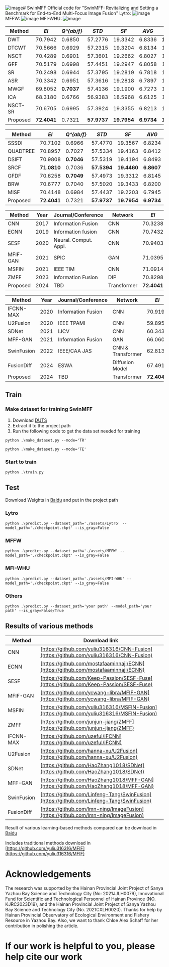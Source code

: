 ![image](https://github.com/user-attachments/assets/a219c253-7c14-4e35-a261-858b7c1bbcf2)# SwinMFF
Official code for "SwinMFF: Revitalizing and Setting a Benchmark for End-to-End Multi-Focus Image Fusion"
Lytro:
![image](https://github.com/Xinzhe99/SwinMFF/assets/113503163/b9948ba1-6021-44f3-b004-5972331b7439)
MFFW:
![image](https://github.com/Xinzhe99/SwinMFF/assets/113503163/4c14f8e9-7639-4ac5-8551-270bdd74c427)
MFI-WHU:
![image](https://github.com/Xinzhe99/SwinMFF/assets/113503163/fc924cee-a98f-4c59-a559-630a03327a87)


| Method      | *EI*     | *Q^{ab/f}* | *STD*    | *SF*     | *AVG*    | *MI*     | *EN*     | *VIF*    |
|-------------|----------|------------|----------|----------|----------|----------|----------|----------|
| DWT         | 70.7942  | 0.6850     | 57.2776  | 19.3342  | 6.8336   | **15.0872** | 7.5436   | 1.1114   |
| DTCWT       | 70.5666  | 0.6929     | 57.2315  | 19.3204  | 6.8134   | 15.0791  | 7.5396   | 1.1079   |
| NSCT        | 70.4289  | 0.6901     | 57.3601  | 19.2662  | 6.8027   | 15.0816  | **7.5408** | 1.1249   |
| GFF         | 70.5179  | 0.6998     | 57.4451  | 19.2947  | 6.8058   | 15.0716  | 7.5358   | 1.1277   |
| SR          | 70.2498  | 0.6944     | 57.3795  | 19.2819  | 6.7818   | 15.0650  | 7.5325   | 1.1208   |
| ASR         | 70.3342  | 0.6951     | 57.3616  | 19.2818  | 6.7897   | 15.0654  | 7.5327   | 1.1201   |
| MWGF        | 69.8052  | **0.7037** | 57.4136  | 19.1900  | 6.7273   | 15.0669  | 7.5334   | 1.1343   |
| ICA         | 68.3180  | 0.6766     | 56.9383  | 18.5968  | 6.6125   | 15.0655  | 7.5327   | 1.0708   |
| NSCT-SR     | 70.6705  | 0.6995     | 57.3924  | 19.3355  | 6.8213   | 15.0676  | 7.5338   | 1.1251   |
| Proposed    | **72.4041** | 0.7321 | **57.9737** | **19.7954** | **6.9734** | **15.0826** | **7.5413** | **1.1810** |



| Method      | *EI*     | *Q^{ab/f}* | *STD*    | *SF*     | *AVG*    | *MI*     | *EN*     | *VIF*    |
|-------------|----------|--------------|----------|----------|----------|----------|----------|----------|
| SSSDI       | 70.7102  | 0.6966       | 57.4770  | 19.3567  | 6.8234   | 15.0668  | 7.5334   | 1.1309   |
| QUADTREE    | 70.8957  | 0.7027       | 57.5334  | 19.4163  | 6.8412   | 15.0684  | 7.5342   | 1.1368   |
| DSIFT       | 70.9808  | **0.7046**   | 57.5319  | 19.4194  | 6.8493   | 15.0688  | 7.5344   | 1.1381   |
| SRCF        | **71.0810** | 0.7036   | **57.5394** | **19.4460** | **6.8607** | **15.0690** | **7.5345** | **1.1374** |
| GFDF        | 70.6258  | **0.7049**   | 57.4973  | 19.3312  | 6.8145   | 15.0674  | 7.5337   | 1.1336   |
| BRW         | 70.6777  | 0.7040       | 57.5020  | 19.3433  | 6.8200   | 15.0675  | 7.5337   | 1.1336   |
| MISF        | 70.4148  | 0.6984       | 57.4437  | 19.2203  | 6.7945   | 15.0671  | 7.5335   | 1.1222   |
| Proposed    | **72.4041** | 0.7321 | **57.9737** | **19.7954** | **6.9734** | **15.0826** | **7.5413** | **1.1810** |



| Method       | Year | Journal/Conference | Network           | *EI*    | *Q^{ab/f}* | *STD*   | *SF*    | *AVG*   | *MI*    | *EN*    | *VIF*   |
|--------------|------|--------------------|-------------------|---------|------------|---------|---------|---------|---------|---------|---------|
| CNN          | 2017 | Information Fusion | CNN               | 70.3238 | 0.7019     | 57.4354 | 19.2295 | 6.7860  | 15.0663 | 7.5331  | 1.1255  |
| ECNN         | 2019 | Information fusion | CNN               | 70.7432 | 0.7030     | 57.5089 | 19.3837 | 6.8261  | 15.0675 | 7.5338  | 1.1337  |
| SESF         | 2020 | Neural. Comput. Appl. | CNN            | 70.9403 | 0.7031     | 57.5495 | 19.4158 | 6.8448  | 15.0696 | 7.5348  | 1.1395  |
| MFIF-GAN     | 2021 | SPIC               | GAN               | 71.0395 | 0.7029     | 57.5430 | 19.4370 | 6.8560  | 15.0690 | 7.5345  | 1.1393  |
| MSFIN        | 2021 | IEEE TIM           | CNN               | 71.0914 | 0.7045     | 57.5642 | 19.4438 | 6.8602  | 15.0695 | 7.5348  | 1.1420  |
| ZMFF         | 2023 | Information Fusion | DIP               | 70.8298 | 0.6635     | 57.0347 | 18.9707 | 6.8045  | 15.0735 | 7.5368  | 1.1331  |
| Proposed     | 2024 | TBD | Transformer       | **72.4041** | 0.7321 | **57.9737** | **19.7954** | **6.9734** | **15.0826** | **7.5413** | **1.1810** |


| Method       | Year | Journal/Conference | Network           | *EI*    | *Q^{ab/f}* | *STD*   | *SF*    | *AVG*   | *MI*    | *EN*    | *VIF*   |
|--------------|------|--------------------|-------------------|---------|------------|---------|---------|---------|---------|---------|---------|
| IFCNN-MAX    | 2020 | Information Fusion | CNN               | 70.9193 | 0.6784     | 57.4896 | 19.3793 | 6.8463  | 15.0722 | 7.5361  | 1.1322  |
| U2Fusion     | 2020 | IEEE TPAMI         | CNN               | 59.8957 | 0.6190     | 51.9356 | 14.9334 | 5.6515  | 14.6153 | 7.3077  | 0.9882  |
| SDNet        | 2021 | IJCV               | CNN               | 60.3437 | 0.6441     | 55.2655 | 16.9252 | 5.8725  | 14.9332 | 7.4666  | 0.9281  |
| MFF-GAN      | 2021 | Information Fusion | GAN               | 66.0601 | 0.6222     | 55.1920 | 18.4022 | 6.4089  | 14.8153 | 7.4076  | 1.0084  |
| SwinFusion   | 2022 | IEEE/CAA JAS       | CNN & Transformer | 62.8130 | 0.6597     | 56.8142 | 16.6430 | 5.9862  | 15.0476 | 7.5238  | 1.0685  |
| FusionDiff   | 2024 | ESWA               | Diffusion Model   | 67.4911 | 0.6744     | 56.1372 | 18.8483 | 6.5325  | 14.9817 | 7.4909  | 1.0448  |
| Proposed     | 2024 | TBD | Transformer      | **72.4041** | 0.7321 | **57.9737** | **19.7954** | **6.9734** | **15.0826** | **7.5413** | **1.1810** |


## Train
### Make dataset for training SwinMFF
1. Download [DUTS](https://pan.baidu.com/s/1XCCbFi-uNNXWlig0CNBoIA?pwd=cite)
2. Extract it to the project path
3. Run the following code to get the data set needed for training

`python .\make_dataset.py --mode='TR'`

`python .\make_dataset.py --mode='TE'`

### Start to train
`python .\train.py`
## Test
Download Weights in [Baidu](https://pan.baidu.com/s/15-5_TzVa-ZypyceiMSyMkg?pwd=cite) and put in the project path
### Lytro
`python .\predict.py --dataset_path='./assets/Lytro' --model_path='./checkpoint.ckpt' --is_gray=False`
### MFFW
`python .\predict.py --dataset_path='./assets/MFFW' --model_path='./checkpoint.ckpt' --is_gray=False`
### MFI-WHU
`python .\predict.py --dataset_path='./assets/MFI-WHU' --model_path='./checkpoint.ckpt' --is_gray=False`
### Others
`python .\predict.py --dataset_path='your path' --model_path='your path' --is_gray=False/True`
## Results of various methods
| Method     | Download link                                          |
|------------|--------------------------------------------------------|
| CNN        | [https://github.com/yuliu316316/CNN-Fusion](https://github.com/yuliu316316/CNN-Fusion) |
| ECNN       | [https://github.com/mostafaaminnaji/ECNN](https://github.com/mostafaaminnaji/ECNN) |
| SESF       | [https://github.com/Keep-Passion/SESF-Fuse](https://github.com/Keep-Passion/SESF-Fuse) |
| MFIF-GAN   | [https://github.com/ycwang-libra/MFIF-GAN](https://github.com/ycwang-libra/MFIF-GAN) |
| MSFIN      | [https://github.com/yuliu316316/MSFIN-Fusion](https://github.com/yuliu316316/MSFIN-Fusion) |
| ZMFF       | [https://github.com/junjun-jiang/ZMFF](https://github.com/junjun-jiang/ZMFF) |
| IFCNN-MAX  | [https://github.com/uzeful/IFCNN](https://github.com/uzeful/IFCNN) |
| U2Fusion   | [https://github.com/hanna-xu/U2Fusion](https://github.com/hanna-xu/U2Fusion) |
| SDNet      | [https://github.com/HaoZhang1018/SDNet](https://github.com/HaoZhang1018/SDNet) |
| MFF-GAN    | [https://github.com/HaoZhang1018/MFF-GAN](https://github.com/HaoZhang1018/MFF-GAN) |
| SwinFusion | [https://github.com/Linfeng-Tang/SwinFusion](https://github.com/Linfeng-Tang/SwinFusion) |
| FusionDiff | [https://github.com/lmn-ning/ImageFusion](https://github.com/lmn-ning/ImageFusion) |

Result of various learning-based methods compared can be download in [Baidu]([https://pan.baidu.com/s/15-5_TzVa-ZypyceiMSyMkg?pwd=cite](https://pan.baidu.com/s/1aDmgPnbUwElQ-t_4lQtEww?pwd=cite))

Includes traditional methods download in [https://github.com/yuliu316316/MFIF](https://github.com/yuliu316316/MFIF)
# Acknowledgements
The research was supported by the Hainan Provincial Joint Project of Sanya Yazhou Bay Science and Technology City (No: 2021JJLH0079), Innovational Fund for Scientific and Technological Personnel of Hainan Province (NO. KJRC2023D19), and the Hainan Provincial Joint Project of Sanya Yazhou Bay Science and Technology City (No. 2021CXLH0020). Thanks for help by Hainan Provincial Observatory of Ecological Environment and Fishery Resource in Yazhou Bay. Also, we want to thank Chloe Alex Schaff for her contribution in polishing the article.

# If our work is helpful to you, please help cite our work
